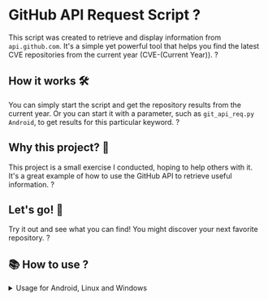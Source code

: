 # GitHub API Request Script ?

This script was created to retrieve and display information from `api.github.com`. It's a simple yet powerful tool that helps you find the latest CVE repositories from the current year (CVE-(Current Year)). ?

## How it works 🛠️

You can simply start the script and get the repository results from the current year. Or you can start it with a parameter, such as `git_api_req.py Android`, to get results for this particular keyword. ?

## Why this project? 🤖

This project is a small exercise I conducted, hoping to help others with it. It's a great example of how to use the GitHub API to retrieve useful information. ?

## Let's go! 🚀

Try it out and see what you can find! You might discover your next favorite repository. ?
## 📚 How to use ?
<details>
 <summary>Usage for Android, Linux and Windows</summary>

### 📱Tmux Android

```
 python3 git_api_req.py
 
 python3 git_api_req.py Crawler 
```
### 🐧Bash  
```
 python3 git_api_req.py
 
 python3 git_api_req.py Crawler 
```
### 🖥️ Windows  
```
 PS> py git_api_req.py

 PS> py git_api_req.py Crawler 
```

</details>
